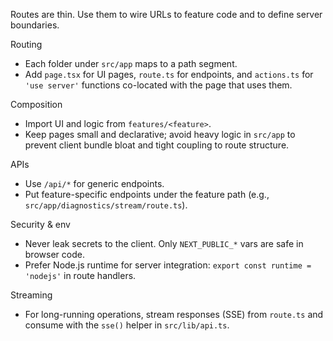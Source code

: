 Routes are thin. Use them to wire URLs to feature code and to define server boundaries.

Routing
- Each folder under `src/app` maps to a path segment.
- Add `page.tsx` for UI pages, `route.ts` for endpoints, and `actions.ts` for `'use server'` functions co-located with the page that uses them.

Composition
- Import UI and logic from `features/<feature>`.
- Keep pages small and declarative; avoid heavy logic in `src/app` to prevent client bundle bloat and tight coupling to route structure.

APIs
- Use `/api/*` for generic endpoints.
- Put feature-specific endpoints under the feature path (e.g., `src/app/diagnostics/stream/route.ts`).

Security & env
- Never leak secrets to the client. Only `NEXT_PUBLIC_*` vars are safe in browser code.
- Prefer Node.js runtime for server integration: `export const runtime = 'nodejs'` in route handlers.

Streaming
- For long-running operations, stream responses (SSE) from `route.ts` and consume with the `sse()` helper in `src/lib/api.ts`.
